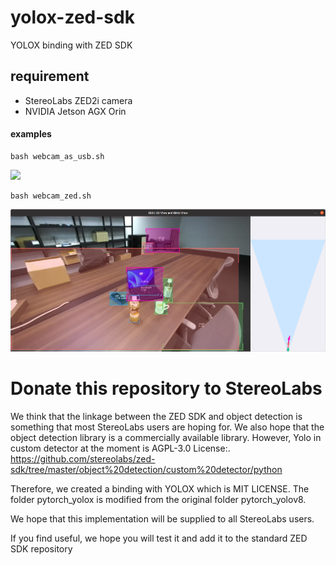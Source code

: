 # yolox-zed-sdk
YOLOX binding with ZED SDK

## requirement
- StereoLabs ZED2i camera
- NVIDIA Jetson AGX Orin

#### examples
```commandline
bash webcam_as_usb.sh
```
![](pytorch_yolox/figures/webcam_as_usb.png)
```commandline
bash webcam_zed.sh 
```
![](pytorch_yolox/figures/webcam_zed.png)


# Donate this repository to StereoLabs

We think that the linkage between the ZED SDK and object detection is something that most StereoLabs users are hoping for.
We also hope that the object detection library is a commercially available library.
However, Yolo in custom detector at the moment is AGPL-3.0 License:.
https://github.com/stereolabs/zed-sdk/tree/master/object%20detection/custom%20detector/python

Therefore, we created a binding with YOLOX which is MIT LICENSE.
The folder pytorch_yolox is modified from the original folder pytorch_yolov8.

We hope that this implementation will be supplied to all StereoLabs users.

If you find useful, we hope you will test it and add it to the standard ZED SDK repository